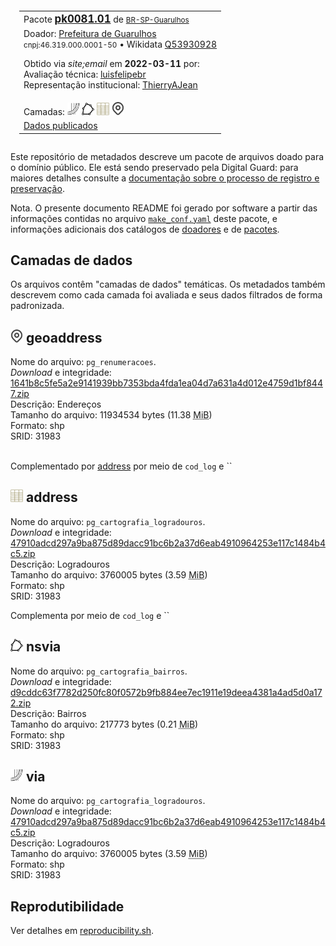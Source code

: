 <aside>
<table align="right" style="padding: 1em">
<tr><td>Pacote <a target="_git" title="link canônico para o git deste pacote" href="http://git.digital-guard.org/preserv-BR/blob/main/data/SP/Guarulhos/_pk0081.01"><big><b>pk0081.01</b></big></a> de <small><a target="_osmcodes" title="Jurisdição" href="https://osm.codes/BR-SP-Guarulhos">BR-SP-Guarulhos</a></small>
</td></tr>
<tr><td>
Doador: <a rel="external" target="_doador" href="https://www.guarulhos.sp.gov.br/">Prefeitura de Guarulhos</a><br/>
<small>cnpj:46.319.000.0001-50</small> • Wikidata <a rel="external" target="_doador" title="link descritor Wikidata do doador" href="https://www.wikidata.org/wiki/Q53930928">Q53930928</a></small><br/>

Obtido via <i>site;email</i> em <b>2022-03-11</b> por:<br/>
 Avaliação técnica: <a rel="external" target="_gitPerson" title="usuário Git" href="https://github.com/luisfelipebr">luisfelipebr</a><br/>
 Representação institucional: <a rel="external" target="_gitPerson" title="usuário Git" href="https://github.com/ThierryAJean">ThierryAJean</a><br/>
</td></tr>
<tr><td>Camadas: <a title="via" href="#-via"><img src="https://raw.githubusercontent.com/digital-guard/preserv/main/docs/assets/layerIcon-via.png" alt="via" width="20"/></a> <a title="nsvia" href="#-nsvia"><img src="https://raw.githubusercontent.com/digital-guard/preserv/main/docs/assets/layerIcon-nsvia.png" alt="nsvia" width="20"/></a> <a title="address" href="#-address"><img src="https://raw.githubusercontent.com/digital-guard/preserv/main/docs/assets/layerIcon-address.png" alt="address" width="20"/></a> <a title="geoaddress" href="#-geoaddress"><img src="https://raw.githubusercontent.com/digital-guard/preserv/main/docs/assets/layerIcon-geoaddress.png" alt="geoaddress" width="20"/></a> </td></tr>
<tr><td><a href="http://git.digital-guard.org/preservCutGeo-BR2021/tree/main/data/SP/Guarulhos/_pk0081.01">Dados publicados</a></td></tr>
</table>
</aside>

<section>

Este repositório de metadados descreve um pacote de arquivos doado para o domínio público. Ele está sendo preservado pela Digital Guard: para maiores detalhes consulte a [documentação sobre o processo de registro e preservação](https://git.digital-guard.org/preserv/tree/main/docs).

Nota. O presente documento README foi gerado por software a partir das informações contidas no arquivo [`make_conf.yaml`](make_conf.yaml) deste pacote, e informações adicionais dos catálogos de [doadores](https://git.digital-guard.org/preserv-BR/blob/main/data/donor.csv) e de [pacotes](https://git.digital-guard.org/preserv-BR/blob/main/data/donatedPack.csv).

# Camadas de dados

Os arquivos contêm "camadas de dados" temáticas. Os metadados também descrevem como cada camada foi avaliada e seus dados filtrados de forma padronizada.

## <img src="https://raw.githubusercontent.com/digital-guard/preserv/main/docs/assets/layerIcon-geoaddress.png" alt="geoaddress" width="20"/> geoaddress

Nome do arquivo: `pg_renumeracoes`.<br/>*Download* e integridade: [1641b8c5fe5a2e9141939bb7353bda4fda1ea04d7a631a4d012e4759d1bf8447.zip](http://dl.digital-guard.org/1641b8c5fe5a2e9141939bb7353bda4fda1ea04d7a631a4d012e4759d1bf8447.zip)<br/>Descrição: Endereços<br/>Tamanho do arquivo: 11934534 bytes (11.38 <abbr title="mebibyte">MiB</abbr>)<br/>Formato: shp<br/>SRID: 31983

<br/>Complementado por [address](#-address) por meio de `cod_log` e ``

## <img src="https://raw.githubusercontent.com/digital-guard/preserv/main/docs/assets/layerIcon-address.png" alt="address" width="20"/> address

Nome do arquivo: `pg_cartografia_logradouros`.<br/>*Download* e integridade: [47910adcd297a9ba875d89dacc91bc6b2a37d6eab4910964253e117c1484b4c5.zip](http://dl.digital-guard.org/47910adcd297a9ba875d89dacc91bc6b2a37d6eab4910964253e117c1484b4c5.zip)<br/>Descrição: Logradouros<br/>Tamanho do arquivo: 3760005 bytes (3.59 <abbr title="mebibyte">MiB</abbr>)<br/>Formato: shp<br/>SRID: 31983

Complementa [](#-) por meio de `cod_log` e ``

## <img src="https://raw.githubusercontent.com/digital-guard/preserv/main/docs/assets/layerIcon-nsvia.png" alt="nsvia" width="20"/> nsvia

Nome do arquivo: `pg_cartografia_bairros`.<br/>*Download* e integridade: [d9cddc63f7782d250fc80f0572b9fb884ee7ec1911e19deea4381a4ad5d0a172.zip](http://dl.digital-guard.org/d9cddc63f7782d250fc80f0572b9fb884ee7ec1911e19deea4381a4ad5d0a172.zip)<br/>Descrição: Bairros<br/>Tamanho do arquivo: 217773 bytes (0.21 <abbr title="mebibyte">MiB</abbr>)<br/>Formato: shp<br/>SRID: 31983

## <img src="https://raw.githubusercontent.com/digital-guard/preserv/main/docs/assets/layerIcon-via.png" alt="via" width="20"/> via

Nome do arquivo: `pg_cartografia_logradouros`.<br/>*Download* e integridade: [47910adcd297a9ba875d89dacc91bc6b2a37d6eab4910964253e117c1484b4c5.zip](http://dl.digital-guard.org/47910adcd297a9ba875d89dacc91bc6b2a37d6eab4910964253e117c1484b4c5.zip)<br/>Descrição: Logradouros<br/>Tamanho do arquivo: 3760005 bytes (3.59 <abbr title="mebibyte">MiB</abbr>)<br/>Formato: shp<br/>SRID: 31983

</section>
<section>

# Reprodutibilidade

Ver detalhes em [reproducibility.sh](reproducibility.sh).

</section>

